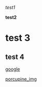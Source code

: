 *test1*

**test2**

# test 3

## test 4

[google](https://google.com)

[porcupine_img](porcupine.jpeg)

